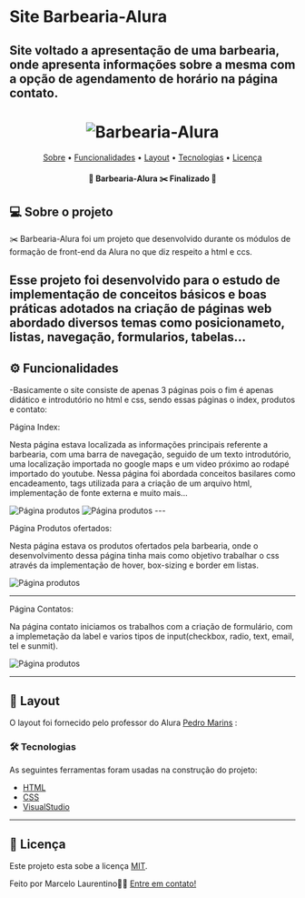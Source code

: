 # Site Barbearia-Alura
## Site voltado a apresentação de uma barbearia, onde apresenta informações sobre a mesma com a opção de agendamento de horário na página contato.

<h1 align="center">
  <img title="Barbearia-Alura" src="logo.png" />
</h1>

<p align="center">
 <a href="#-sobre-o-projeto">Sobre</a> •
 <a href="#-funcionalidades">Funcionalidades</a> •
 <a href="#-layout">Layout</a> • 
 <a href="#-tecnologias">Tecnologias</a> • 
 <a href="#user-content--licença">Licença</a>
</p>

<h4 align="center"> 
	🚧  Barbearia-Alura ✂️ Finalizado  🚧
</h4>


## 💻 Sobre o projeto

✂️ Barbearia-Alura foi um projeto que desenvolvido durante os módulos de formação de front-end da Alura no que diz respeito a html e ccs.

Esse projeto foi desenvolvido para o estudo de implementação de conceitos básicos e boas práticas adotados na criação de páginas web abordado diversos temas como posicionameto, listas, navegação, formularios, tabelas...
---

## ⚙️ Funcionalidades

-Basicamente o site consiste de apenas 3 páginas pois o fim é apenas didático e introdutório no html e css, sendo essas páginas o index, produtos e contato:

  Página Index:
  
  Nesta página estava localizada as informações principais referente a barbearia, com uma barra de navegação, seguido de um texto introdutório, uma localização importada no google maps e um video próximo ao rodapé importado do youtube. Nessa página foi abordada conceitos basilares como encadeamento, tags utilizada para a criação de um arquivo html, implementação de fonte externa e muito mais...
  
  <img title="Página produtos" src="pagina-index1.png" />
  
  <img title="Página produtos" src="pagina-index2.png" />
  ---
  
  Página Produtos ofertados:
  
  Nesta página estava os produtos ofertados pela barbearia, onde o desenvolvimento dessa página tinha mais como objetivo trabalhar o css através da implementação de hover, box-sizing e border em listas.
 
 <img title="Página produtos" src="pagina-produtos.png" />
 
 ---
 
  Página Contatos:
  
  Na página contato iniciamos os trabalhos com a criação de formulário, com a implemetação da label e varios tipos de input(checkbox, radio, text, email, tel e sunmit).
  
<img title="Página produtos" src="pagina-contato.png" />

---

## 🎨 Layout

O layout foi fornecido pelo professor do Alura 
[Pedro Marins](https://www.linkedin.com/in/pedromarins/) :


### 🛠 Tecnologias

As seguintes ferramentas foram usadas na construção do projeto:

- [HTML](https://www.w3schools.com/html/default.asp)
- [CSS](https://www.w3schools.com/css/)
- [VisualStudio](https://visualstudio.microsoft.com/pt-br/)

---


## 📝 Licença

Este projeto esta sobe a licença [MIT](./LICENSE).

Feito por Marcelo Laurentino👋🏽 [Entre em contato!](https://www.linkedin.com/in/marcelo-laurentino-8a54ba114/)


